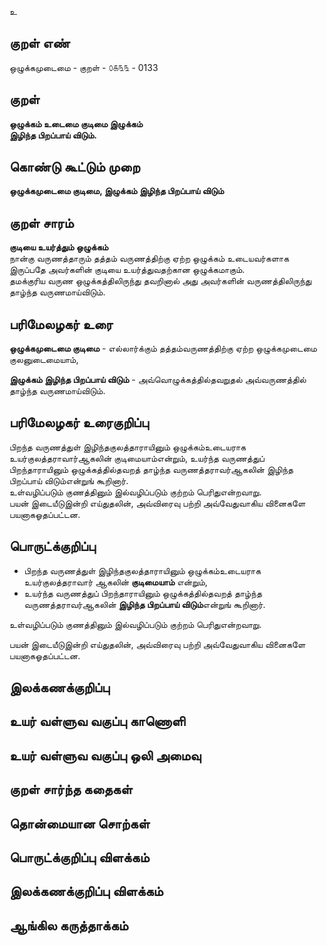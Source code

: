 உ

## குறள் எண் 

ஒழுக்கமுடைமை - குறள் - ௦௧௩௩ - 0133  

## குறள் 

**ஒழுக்கம் உடைமை குடிமை இழுக்கம்  
இழிந்த பிறப்பாய் விடும்.** 

## கொண்டு கூட்டும் முறை

**ஒழுக்கமுடைமை குடிமை, இழுக்கம் இழிந்த பிறப்பாய் விடும்**  

## குறள் சாரம் 

**குடியை உயர்த்தும் ஒழுக்கம்**  
நான்கு வருணத்தாரும் தத்தம் வருணத்திற்கு ஏற்ற ஒழுக்கம் உடையவர்களாக இருப்பதே அவர்களின் குடியை உயர்த்துவதற்கான ஒழுக்கமாகும்.  
தமக்குரிய வருண ஒழுக்கத்திலிருந்து தவறினால் அது அவர்களின் வருணத்திலிருந்து தாழ்ந்த வருணமாய்விடும்.  

## பரிமேலழகர் உரை

**ஒழுக்கமுடைமை குடிமை** - எல்லார்க்கும் தத்தம்வருணத்திற்கு ஏற்ற ஒழுக்கமுடைமை குலனுடைமையாம்,  

**இழுக்கம் இழிந்த பிறப்பாய் விடும்** - அவ்வொழுக்கத்தில்தவறுதல் அவ்வருணத்தில் தாழ்ந்த வருணமாய்விடும்.  

## பரிமேலழகர் உரைகுறிப்பு   

பிறந்த வருணத்துள் இழிந்தகுலத்தாராயினும் ஒழுக்கம்உடையராக உயர்குலத்தராவார்ஆகலின் குடிமையாம்என்றும், உயர்ந்த வருணத்துப் பிறந்தாராயினும் ஒழுக்கத்தில்தவறத் தாழ்ந்த வருணத்தராவர்ஆகலின் இழிந்த பிறப்பாய் விடும்என்றுங் கூறினார்.  
உள்வழிப்படும் குணத்தினும் இல்வழிப்படும் குற்றம் பெரிதுஎன்றவாறு.  
பயன் இடையீடுஇன்றி எய்துதலின், அவ்விரைவு பற்றி அவ்வேதுவாகிய வினைகளே பயனாகஓதப்பட்டன.  

## பொருட்க்குறிப்பு 

* பிறந்த வருணத்துள் இழிந்தகுலத்தாராயினும் ஒழுக்கம்உடையராக உயர்குலத்தராவார் ஆகலின் **குடிமையாம்** என்றும்,  
* உயர்ந்த வருணத்துப் பிறந்தாராயினும் ஒழுக்கத்தில்தவறத் தாழ்ந்த வருணத்தராவர்ஆகலின் **இழிந்த பிறப்பாய் விடும்**என்றுங் கூறினார். 

உள்வழிப்படும் குணத்தினும் இல்வழிப்படும் குற்றம் பெரிதுஎன்றவாறு.  

பயன் இடையீடுஇன்றி எய்துதலின், 
அவ்விரைவு பற்றி அவ்வேதுவாகிய வினைகளே பயனாகஓதப்பட்டன.  

## இலக்கணக்குறிப்பு  


## உயர் வள்ளுவ வகுப்பு காணொளி


## உயர் வள்ளுவ வகுப்பு ஒலி அமைவு 

 
## குறள் சார்ந்த கதைகள் 


## தொன்மையான சொற்கள்


## பொருட்க்குறிப்பு விளக்கம்


## இலக்கணக்குறிப்பு விளக்கம்


## ஆங்கில கருத்தாக்கம் 


